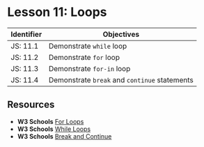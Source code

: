 # Lesson 11: Loops

Identifier   | Objectives
-------------|------------
JS: 11.1     | Demonstrate `while` loop
JS: 11.2     | Demonstrate `for` loop
JS: 11.3     | Demonstrate `for-in` loop
JS: 11.4     | Demonstrate `break` and `continue` statements

## Resources

- __W3 Schools__ [For Loops](http://www.w3schools.com/js/js_loop_for.asp)
- __W3 Schools__ [While Loops](http://www.w3schools.com/js/js_loop_while.asp)
- __W3 Schools__ [Break and Continue](http://www.w3schools.com/js/js_break.asp)
